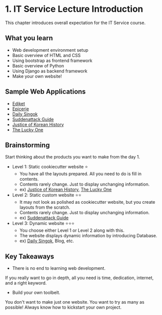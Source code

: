 # 1. IT Service Lecture Introduction

This chapter introduces overall expectation for the IT Service course.

## What you learn

- Web development environment setup
- Basic overview of HTML and CSS
- Using bootstrap as frontend framework
- Basic overview of Python
- Using Django as backend framework
- Make your own website!

## Sample Web Applications

- [Ediket](https://ediket.com/)
- [Epicerie](http://epicerie.co.kr/)
- [Daily Singok](http://calm-temple-1197.herokuapp.com/)
- [Suddenattack Guide](https://boiling-wave-6188.herokuapp.com/)
- [Justice of Korean History](http://techbridge.co.kr/corea/index.html)
- [The Lucky One](http://techbridge.co.kr/theluckyone/index.html)

## Brainstorming

Start thinking about the products you want to make from the day 1.

- Level 1: Static cookiecutter website :star:
    + You have all the layouts prepared. All you need to do is fill in contents.
    + Contents rarely change. Just to display unchanging information.
    + ex) [Justice of Korean History](http://techbridge.co.kr/corea/index.html), [The Lucky One](http://techbridge.co.kr/theluckyone/index.html)
- Level 2: Static custom website :star::star:
    + It may not look as polished as cookiecutter website, but you create layouts from the scratch.
    + Contents rarely change. Just to display unchanging information.
    + ex) [Suddenattack Guide](https://boiling-wave-6188.herokuapp.com/)
- Level 3: Dynamic website :star::star::star:
    + You choose either Level 1 or Level 2 along with this.
    + The website displays dynamic information by introducing Database.
    + ex) [Daily Singok](http://calm-temple-1197.herokuapp.com/), Blog, etc.

## Key Takeaways

- There is no end to learning web development.

If you really want to go in depth, all you need is time, dedication, internet, and a right keyword.

- Build your own toolbelt.

You don't want to make just one website. You want to try as many as possible! Always know how to kickstart your own project.

